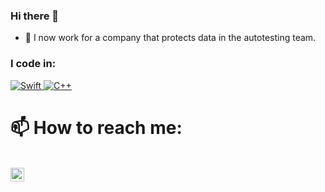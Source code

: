 ### Hi there 👋

- 🔭 I now work for a company that protects data in the autotesting team.

### I code in:
<p>
  <!--  Python  -->
  <a href="https://github.com/proalmaz?tab=repositories&q=&type=&language=python">
     <img alt="Swift" src="https://img.shields.io/badge/-Python-blue"/>
  </a>
  
  <!--  C++  -->
  <a href="https://github.com/proalmaz?tab=repositories&q=&type=&language=c%2B%2B" style="cursor: default">
    <img alt="C++" src="https://img.shields.io/badge/c++-%2300599C.svg?style=for-the-badge&logo=c%2B%2B&logoColor=white"/>
  </a>
</p>

# 📫 How to reach me: 
\
[<img align="left" alt="proalmaz | Telegram" width="22px" src="https://cdn-icons-png.flaticon.com/512/5968/5968804.png" />][telegram]

[telegram]: https://t.me/proalmaz

<!--
**proalmaz/proalmaz** is a ✨ _special_ ✨ repository because its `README.md` (this file) appears on your GitHub profile.

Here are some ideas to get you started:


- 👯 I’m looking to collaborate on ...
- 🤔 I’m looking for help with ...
- 💬 Ask me about ...
- 😄 Pronouns: ...
- ⚡ Fun fact: ...
-->
